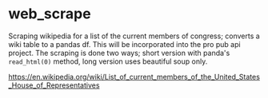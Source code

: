 # web_scrape

Scraping wikipedia for a list of the current members of congress; converts a wiki table to a pandas df. This will be incorporated into the pro pub api project. The scraping is done two ways; short version with panda's ```read_html(0)``` method, long version uses beautiful soup only.

https://en.wikipedia.org/wiki/List_of_current_members_of_the_United_States_House_of_Representatives

